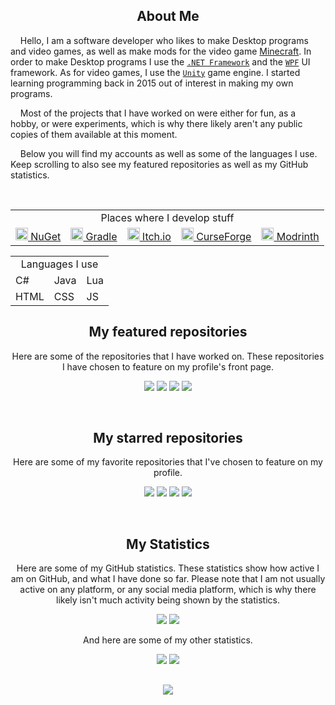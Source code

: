 <meta http-equiv='cache-control' content='no-cache'> 
<meta http-equiv='expires' content='0'> 
<meta http-equiv='pragma' content='no-cache'>
<h2/>
<h2 align="center">About Me</h2>
<p>&nbsp;&nbsp;&nbsp;&nbsp;Hello, I am a software developer who likes to make Desktop programs and video games, as well as make mods for the video game <a href="https://www.minecraft.net/en-us">Minecraft<a/>. In order to make Desktop programs I use the <a href="https://www.google.com/search?q=.NET+Framework"><code>.NET Framework</code></a> and the <code><a href="https://www.google.com/search?q=Windows+Presentation+Foundation">WPF</a></code> UI framework. As for video games, I use the <code><a href="https://unity.com/">Unity</a></code> game engine. I started learning programming back in 2015 out of interest in making my own programs.</p>

<p>&nbsp;&nbsp;&nbsp;&nbsp;Most of the projects that I have worked on were either for fun, as a hobby, or were experiments, which is why there likely aren't any public copies of them available at this moment.</p>

<p>&nbsp;&nbsp;&nbsp;&nbsp;Below you will find my accounts as well as some of the languages I use. Keep scrolling to also see my featured repositories as well as my GitHub statistics.</p>

<br/>
<table align="center">
  <tr>
    <td align="center" colspan=5>Places where I develop stuff</td>
  </tr>
  <tr>
    <td><a href="https://www.nuget.org/profiles/TheCSDev"><img src="https://www.nuget.org/favicon.ico" width="20px" /> NuGet</a></td>
    <td><a href="https://plugins.gradle.org/u/TheCSDev"><img src="https://simpleicons.org/icons/gradle.svg" width="20px" /> Gradle</a></td>
    <td><a href="https://thecsdev.itch.io/"><img src="https://itch.io/favicon.ico" width="20px" /> Itch.io</a></td>
    <td><a href="https://www.curseforge.com/members/thecsdev"><img src="http://www.google.com/s2/favicons?domain=curseforge.com" width="20px" /> CurseForge</a></td>
    <td><a href="https://modrinth.com/user/TheCSDev"><img src="https://modrinth.com/favicon.ico" width="20px" /> Modrinth</a></td>
  </tr>
</table>

<table align="center">
    <td align="center" colspan=3>Languages I use</td>
  </tr>
  <tr>
    <td>C#</td>
    <td>Java</td>
    <td>Lua</td>
  </tr>
  <tr>
    <td>HTML</td>
    <td>CSS</td>
    <td>JS</td>
  </tr>
</table>
<h2></h2>
<h2 align="center">My featured repositories</h2>
<p align="center">Here are some of the repositories that I have worked on. These repositories I have chosen to feature on my profile's front page.</p>

<p align="center">
  <!--<img src="https://github-readme-stats.vercel.app/api/pin/?username=thecsdev&repo=piano-player&theme=tokyonight"/>-->
  <a href="https://github.com/TheCSDev/on-screen-keylogger"><img src="https://github-readme-stats.vercel.app/api/pin/?username=thecsdev&repo=on-screen-keylogger&theme=tokyonight"/></a>
  <!--<a href="https://github.com/TheCSDev/TCD.NET"><img src="https://github-readme-stats.vercel.app/api/pin/?username=thecsdev&repo=TCD.NET&theme=tokyonight"/></a>-->
  <a href="https://github.com/TheCSDev/mc-chunk-copy"><img src="https://github-readme-stats.vercel.app/api/pin/?username=thecsdev&repo=mc-chunk-copy&theme=tokyonight"/></a>
  <a href="https://github.com/TheCSDev/mc-logic-gates"><img src="https://github-readme-stats.vercel.app/api/pin/?username=thecsdev&repo=mc-logic-gates&theme=tokyonight"/></a>
  <a href="https://github.com/TheCSDev/mc-ui-input-undo"><img src="https://github-readme-stats.vercel.app/api/pin/?username=thecsdev&repo=mc-ui-input-undo&theme=tokyonight"/></a>
</p>

&nbsp;

<h2 align="center">My starred repositories</h2>
<p align="center">Here are some of my favorite repositories that I've chosen to feature on my profile.</p>
<p align="center">
  <!--<img src="https://github-readme-stats.vercel.app/api/pin/?username=thecsdev&repo=piano-player&theme=tokyonight"/>-->
  <a href="https://github.com/Mojang/brigadier"><img src="https://github-readme-stats.vercel.app/api/pin/?username=Mojang&repo=brigadier&theme=tokyonight"/></a>
  <a href="https://github.com/mstefarov/fNbt"><img src="https://github-readme-stats.vercel.app/api/pin/?username=mstefarov&repo=fNbt&theme=tokyonight"/></a>
  <a href="https://github.com/anuraghazra/github-readme-stats"><img src="https://github-readme-stats.vercel.app/api/pin/?username=anuraghazra&repo=github-readme-stats&theme=tokyonight"/></a>
  <a href="https://github.com/squidfunk/mkdocs-material"><img src="https://github-readme-stats.vercel.app/api/pin/?username=squidfunk&repo=mkdocs-material&theme=tokyonight"/></a>
</p>

&nbsp;

<h2 align="center">My Statistics</h2>
<p align="center">Here are some of my GitHub statistics. These statistics show how active I am on GitHub, and what I have done so far. Please note that I am not usually active on any platform, or any social media platform, which is why there likely isn't much activity being shown by the statistics.</p>

<p align="center">
  <img src="https://github-readme-stats.vercel.app/api?username=thecsdev&theme=tokyonight"/>
  <img src="https://github-readme-stats.vercel.app/api/top-langs/?username=thecsdev&layout=compact&theme=tokyonight"/>
</p>
<p align="center">And here are some of my other statistics.<p/>
<p align="center">
  <!--![Coming soon](https://img.shields.io/endpoint?url=...&style=...)-->
  <!--<a href="https://github.com/TheCSDev"><img src="https://img.shields.io/endpoint?&logo=GitHub&url=https%3A%2F%2Fscript.google.com%2Fmacros%2Fs%2FAKfycbzgaSukx-arK7cDAcf5GV7gAfZykrx6DOhbfUwaeX45HfXejUBn8szgdCAaS6LQ-OGUOg%2Fexec%3Fservice%3Dgithub_profile_views"/><a/>-->
  <a href="https://www.curseforge.com/members/thecsdev/projects"><img src="https://img.shields.io/endpoint?logo=CurseForge&url=https%3A%2F%2Fscript.google.com%2Fmacros%2Fs%2FAKfycbzgaSukx-arK7cDAcf5GV7gAfZykrx6DOhbfUwaeX45HfXejUBn8szgdCAaS6LQ-OGUOg%2Fexec%3Fservice%3Dcurseforge_downloads"/><a/>
  <a href="https://modrinth.com/user/TheCSDev"><img src="https://img.shields.io/endpoint?logo=Modrinth&url=https%3A%2F%2Fscript.google.com%2Fmacros%2Fs%2FAKfycbzgaSukx-arK7cDAcf5GV7gAfZykrx6DOhbfUwaeX45HfXejUBn8szgdCAaS6LQ-OGUOg%2Fexec%3Fservice%3Dmodrinth_downloads"/><a/>
<h2></h2>
<p align=center><a href="https://github.com/TheCSDev"><img src="https://img.shields.io/endpoint?&logo=GitHub&url=https%3A%2F%2Fscript.google.com%2Fmacros%2Fs%2FAKfycbzgaSukx-arK7cDAcf5GV7gAfZykrx6DOhbfUwaeX45HfXejUBn8szgdCAaS6LQ-OGUOg%2Fexec%3Fservice%3DwebBeacon_gitHub"/><a/></p>
